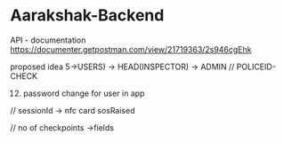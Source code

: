 # Aarakshak-Backend
API - documentation
https://documenter.getpostman.com/view/21719363/2s946cgEhk

proposed idea 5->USERS) -> HEAD(INSPECTOR) -> ADMIN // POLICEID-CHECK

12) password change for user in app

// sessionId -> nfc card
sosRaised

// no of checkpoints ->fields
